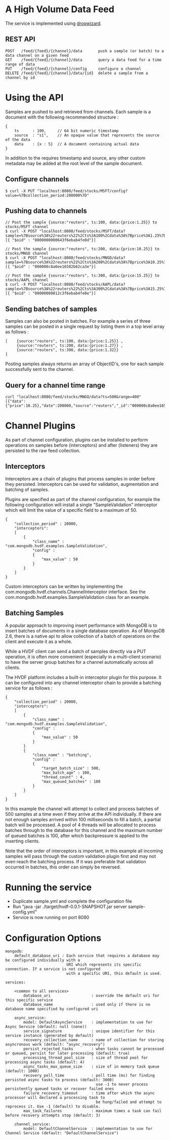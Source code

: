 A High Volume Data Feed
=======================

The service is implemented using [dropwizard](http://www.dropwizard.io).

REST API
--------

    POST   /feed/{feed}/{channel}/data       push a sample (or batch) to a data channel on a given feed
    GET    /feed/{feed}/{channel}/data       query a data feed for a time range of data
    PUT    /feed/{feed}/{channel}/config     configure a channel
    DELETE /feed/{feed}/{channel}/data/{id}  delete a sample from a channel by id


Using the API
==================

Samples are pushed to and retrieved from channels. Each sample is a document with the following
recommended structure :

    {
        ts      : 100,     // 64 bit numeric timestamp
        source  : "s1",    // An opaque value that represents the source of the data
        data    : {x : 5}  // A document containing actual data
    }                  

In addition to the requires timestamp and source, any other custom metadata may be added at the 
root level of the sample document.


Configure channels
------------------

    $ curl -X PUT "localhost:8080/feed/stocks/MSFT/config?value=%7Bcollection_period:200000%7D"

Pushing data to channels
------------------------

    // Post the sample {source:"reuters", ts:100, data:{price:1.25}} to stocks/MSFT channel
    $ curl -X POST "localhost:8080/feed/stocks/MSFT/data?sample=%7Bsource%3A%22reuters%22%2Cts%3A100%2Cdata%3A%7Bprice%3A1.25%7D%7D"
    [{ "$oid" : "0000000000643f6ebab4fe0d"}]
    
    // Post the sample {source:"reuters", ts:200, data:{price:10.25}} to stocks/MNGO channel
    $ curl -X POST "localhost:8080/feed/stocks/MNGO/data?sample=%7Bsource%3A%22reuters%22%2Cts%3A200%2Cdata%3A%7Bprice%3A10.25%7D%7D"
    [{ "$oid" : "000000c8a0ee16502b62ca3e"}]

    // Post the sample {source:"reuters", ts:300, data:{price:15.25}} to stocks/AAPL channel
    $ curl -X POST "localhost:8080/feed/stocks/AAPL/data?sample=%7Bsource%3A%22reuters%22%2Cts%3A300%2Cdata%3A%7Bprice%3A15.25%7D%7D"
    [{ "$oid" : "00000000012c3f6ebab4fe0e"}]

Sending batches of samples 
--------------------------

Samples can also be posted in batches. For example a series of three samples can be posted in a single request by
listing them in a top level array as follows :

    [    {source:"reuters", ts:100, data:{price:1.25}} ,
         {source:"reuters", ts:200, data:{price:1.27}} ,
         {source:"reuters", ts:300, data:{price:1.32}}
    ]

Posting samples always returns an array of ObjectID's, one for each sample successfully sent to the channel.


Query for a channel time range
--------------------------------

    curl "localhost:8080/feed/stocks/MNGO/data?ts=500&range=400"
    [{"data":{"price":10.25},"date":200000,"source":"reuters","_id":"000000c8a0ee16502b62ca3e"}]


Channel Plugins
===============

As part of channel configuration, plugins can be installed to perform operations on samples
before (interceptors) and after (listeners) they are persisted to the raw feed collection. 

Interceptors
------------

Interceptors are a chain of plugins that process samples in order before they persisted. 
Interceptors can be used for validation, augmentation and batching of samples.

Plugins are specified as part of the channel configuration, for example the following configuration
will install a single "SampleValidation" interceptor which will limit the value of a specific 
field to a maximum of 50.

    {
        "collection_period" : 20000,
        "interceptors": 
        [
            {
                "class_name" : "com.mongodb.hvdf.examples.SampleValidation",
                "config" : 
                {
                    "max_value" : 50
                }
            }
        ]
    }

Custom interceptors can be written by implementing the com.mongodb.hvdf.channels.ChannelInterceptor
interface. See the com.mongodb.hvdf.examples.SampleValidation class for an example.

Batching Samples
----------------

A popular approach to improving insert performance with MongoDB is to insert batches of
documents in a single database operation. As of MongoDB 2.6, there is a native api to
allow collection of a batch of operations on the client and execute it as a whole. 

While a HVDF client can send a batch of samples directly via a PUT operation, it is often
more convenient (especially in a multi-client scenario) to have the server group batches 
for a channel automatically across all clients.

The HVDF platform includes a built-in interceptor plugin for this purpose. It can be configured
into any channel interceptor chain to provide a batching service for as follows :

    {
        "collection_period" : 20000,
        "interceptors": 
        [
            {
                "class_name" : "com.mongodb.hvdf.examples.SampleValidation",
                "config" : 
                {
                    "max_value" : 50
                }
            }
            {
                "class_name" : "batching",
                "config" : 
                {
                    "target_batch_size" : 500,
                    "max_batch_age" : 100,
                    "thread_count" : 4,
                    "max_queued_batches" : 100
                }
            }
        ]
    }

In this example the channel will attempt to collect and process batches of 500 samples
at a time even if they arrive at the API individually. If there are not enough samples
arrived within 100 milliseconds to fill a batch, a partial batch will be processed. A 
pool of 4 threads will be allocated to process batches through to the database for 
this channel and the maximum number of queued batches is 100, after which backpressure
is applied to the inserting clients.

Note that the order of interceptors is important, in this example all incoming samples
will pass through the custom validation plugin first and may not even reach the batching
process. If it was preferable that validation occurred in batches, this order can simply
be reversed.

Running the service
===================

- Duplicate sample.yml and complete the configuration file
- Run "java -jar ./target/hvdf-0.0.1-SNAPSHOT.jar server sample-config.yml"
- Service is now running on port 8080


Configuration Options
=====================

    mongodb:
        default_database_uri : Each service that requires a database may be configured individually with a
                               URI which represents its specific connection. If a service is not configured
                               with a specific URI, this default is used.

    services:

        <common to all services>
            database_uri                  : override the default uri for this specific service
            database_name                 : used only if there is no database name specified by configured uri

        async_service:
            model: DefaultAsyncService    : implementation to use for Async Service (default: null (none))
            service_signature             : unique identifier for this service instance (generated by default)
            recovery_collection_name      : name of collection for storing asyncronous work (default: "async_recovery") 
            persist_rejected_tasks        : when tasks cannot be processed or queued, persist for later processing (default: true)
            processing_thread_pool_size   : size of thread pool for processing async tasks (default: 4)
            async_tasks_max_queue_size    : size of in memory task queue (default: 1000)
            recovery_poll_time            : poll time (ms) for finding persisted async tasks to process (default: 3000)
                                            use -1 to never process persistently queued tasks or recover failed ones
            failure_recovery_timeout      : time after which the async processor will declared a processing task to
                                            be hung/failed and attempt to reprocess it. Use -1 (default) to disable.
            max_task_failures             : maximum times a task can fail before recovery attempts stop (default: 3)

        channel_service:
            model: DefaultChannelService  : implementation to use for Channel Service (default: "DefaultChannelService")

